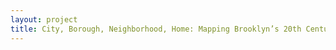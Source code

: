 ```yaml
--- 
layout: project 
title: City, Borough, Neighborhood, Home: Mapping Brooklyn’s 20th Century Urban Identity
---
```




